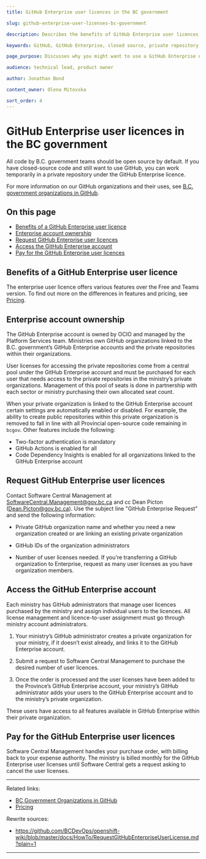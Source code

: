 ```yaml
---
title: GitHub Enterprise user licences in the BC government

slug: github-enterprise-user-licenses-bc-government

description: Describes the benefits of GitHub Enterprise user licences and how to access them.

keywords: GitHub, GitHub Enterprise, closed source, private repository, private organization, licence, license, user licence, user license

page_purpose: Discusses why you might want to use a GitHub Enterprise user licence and how to request, access, and pay for the users.

audience: technical lead, product owner

author: Jonathan Bond

content_owner: Olena Mitovska

sort_order: 4
---
```


# GitHub Enterprise user licences in the BC government

All code by B.C. government teams should be open source by default. If you have closed-source code and still want to use GitHub, you can work temporarily in a private repository under the GitHub Enterprise licence.

For more information on our GitHub organizations and their uses, see [B.C. government organizations in GitHub](/bc-government-organizations-in-github/).

## On this page
- [Benefits of a GitHub Enterprise user licence](#benefits-of-a-github-enterprise-user-licence)
- [Enterprise account ownership](#enterprise-account-ownership)
- [Request GitHub Enterprise user licences](#request-github-enterprise-user-licences)
- [Access the GitHub Enterprise account](#access-the-github-enterprise-account)
- [Pay for the GitHub Enterprise user licences](#pay-for-the-github-enterprise-user-licences)

## Benefits of a GitHub Enterprise user licence

The enterprise user licence offers various features over the Free and Teams version. To find out more on the differences in features and pricing, see [Pricing](https://github.com/pricing).

## Enterprise account ownership

The GitHub Enterprise account is owned by OCIO and managed by the Platform Services team. Ministries own GitHub organizations linked to the B.C. government’s GitHub Enterprise accounts and the private repositories within their organizations.  

User licenses for accessing the private repositories come from a central pool under the GitHub Enterprise account and must be purchased for each user that needs access to the private repositories in the ministry’s private organizations.  Management of this pool of seats is done in partnership with each sector or ministry purchasing their own allocated seat count.

When your private organization is linked to the GitHub Enterprise account certain settings are automatically enabled or disabled. For example, the ability to create public repositories within this private organization is removed to fall in line with all Provincial open-source code remaining in `bcgov`. Other features include the following:
* Two-factor authentication is mandatory
* GitHub Actions is enabled for all
* Code Dependency Insights is enabled for all organizations linked to the GitHub Enterprise account

## Request GitHub Enterprise user licences

Contact Software Central Management at SoftwareCentral.Management@gov.bc.ca and cc Dean Picton (Dean.Picton@gov.bc.ca). Use the subject line "GitHub Enterprise Request" and send the following information:  

* Private GitHub organization name and whether you need a new organization created or are linking an existing private organization  

* GitHub IDs of the organization administrators

* Number of user licenses needed. If you're transferring a GitHub organization to Enterprise, request as many user licenses as you have organization members.

## Access the GitHub Enterprise account

Each ministry has GitHub administrators that manage user licences purchased by the ministry and assign individual users to the licences. All license management and licence-to-user assignment must go through ministry account administrators.   

1. Your ministry’s GitHub administrator creates a private organization for your ministry, if it doesn’t exist already, and links it to the GitHub Enterprise account.

2. Submit a request to Software Central Management to purchase the desired number of user licences.

3. Once the order is processed and the user licenses have been added to the Province’s GitHub Enterprise account, your ministry’s GitHub administrator adds your users to the GitHub Enterprise account and to the ministry’s private organization.

These users have access to all features available in GitHub Enterprise within their private organization.

## Pay for the GitHub Enterprise user licences

Software Central Management handles your purchase order, with billing back to your expense authority. The ministry is billed monthly for the GitHub Enterprise user licenses until Software Central gets a request asking to cancel the user licenses.

---
Related links:
* [BC Government Organizations in GitHub](/bc-government-organizations-in-github/)
* [Pricing](https://github.com/pricing)

Rewrite sources:
* https://github.com/BCDevOps/openshift-wiki/blob/master/docs/HowTo/RequestGitHubEnterpriseUserLicense.md?plain=1
---
